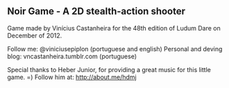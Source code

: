 Noir Game - A 2D stealth-action shooter
--------

Game made by Vinícius Castanheira for
the 48th edition of Ludum Dare on December of 2012.

Follow me: 
	@viniciusepiplon (portuguese and english)
Personal and deving blog:
	vncastanheira.tumblr.com (portuguese)

Special thanks to Heber Junior, for providing 
a great music for this little game. =)
Follow him at: http://about.me/hdmj